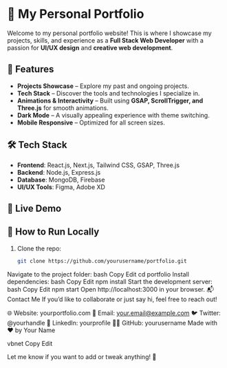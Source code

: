 # 🚀 My Personal Portfolio

Welcome to my personal portfolio website! This is where I showcase my projects, skills, and experience as a **Full Stack Web Developer** with a passion for **UI/UX design** and **creative web development**.

## 🌟 Features

- **Projects Showcase** – Explore my past and ongoing projects.
- **Tech Stack** – Discover the tools and technologies I specialize in.
- **Animations & Interactivity** – Built using **GSAP, ScrollTrigger, and Three.js** for smooth animations.
- **Dark Mode** – A visually appealing experience with theme switching.
- **Mobile Responsive** – Optimized for all screen sizes.

## 🛠️ Tech Stack

- **Frontend**: React.js, Next.js, Tailwind CSS, GSAP, Three.js  
- **Backend**: Node.js, Express.js  
- **Database**: MongoDB, Firebase  
- **UI/UX Tools**: Figma, Adobe XD  

## 📌 Live Demo


## 🚀 How to Run Locally

1. Clone the repo:  
   ```bash
   git clone https://github.com/yourusername/portfolio.git
Navigate to the project folder:
bash
Copy
Edit
cd portfolio
Install dependencies:
bash
Copy
Edit
npm install
Start the development server:
bash
Copy
Edit
npm start
Open http://localhost:3000 in your browser.
📬 Contact Me
If you’d like to collaborate or just say hi, feel free to reach out!

🌐 Website: yourportfolio.com
📧 Email: your.email@example.com
🐦 Twitter: @yourhandle
💼 LinkedIn: yourprofile
👨‍💻 GitHub: yourusername
Made with ❤️ by Your Name

vbnet
Copy
Edit

Let me know if you want to add or tweak anything! 🚀






